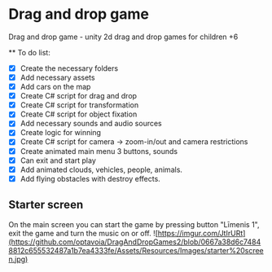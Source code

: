 # Drag and drop game
Drag and drop game - unity 2d drag and drop games for children +6

** To do list:
- [x] Create the necessary folders
- [x] Add necessary assets
- [x] Add cars on the map
- [x] Create C# script for drag and drop
- [x] Create C# script for transformation
- [x] Create C# script for object fixation
- [x] Add necessary sounds and audio sources
- [x] Create logic for winning
- [x] Create C# script for camera -> zoom-in/out and camera restrictions
- [x] Create animated main menu 3 buttons, sounds
- [x] Can exit and start play
- [x] Add animated clouds, vehicles, people, animals.
- [x] Add flying obstacles with destroy effects.

## Starter screen
On the main screen you can start the game by pressing button "Līmenis 1", exit the game and turn the music on or off.
![https://imgur.com/JtIrURt](https://github.com/optavoia/DragAndDropGames2/blob/0667a38d6c74848812c655532487a1b7ea4333fe/Assets/Resources/Images/starter%20screen.jpg)
